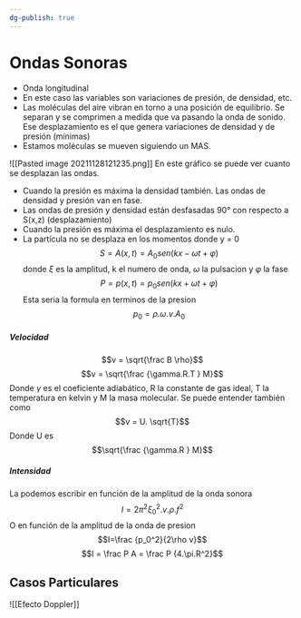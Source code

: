 ```yaml
---
dg-publish: true
---
```

# Ondas Sonoras
- Onda longitudinal
- En este caso las variables son variaciones de presión, de densidad, etc.
- Las moléculas del aire vibran en torno a una posición de equilibrio. Se separan y se comprimen a medida que va pasando la onda de sonido. Ese desplazamiento es el que genera variaciones de densidad y de presión (mínimas)
- Estamos moléculas se mueven siguiendo un MAS.

 ![[Pasted image 20211128121235.png]]
 En este gráfico se puede ver cuanto se desplazan las ondas.
 - Cuando la presión es máxima la densidad también. Las ondas de densidad y presión van en fase. 
 - Las ondas de presión y densidad están desfasadas 90° con respecto a S(x,z) (desplazamiento)
 - Cuando la presión es máxima el desplazamiento es nulo.
 - La partícula no se desplaza en los momentos donde y = 0
  $$S = A (x,t)= A_0 sen(kx-\omega t + \varphi)$$
  donde $\xi$ es la amplitud, k el numero de onda, $\omega$ la pulsacion y $\varphi$ la fase
  $$P = p (x,t)= p_0 sen(kx+\omega t+\varphi)$$
  Esta seria la formula en terminos de la presion
  $$p_0=\rho .\omega .v .A_0$$
  
  ##### Velocidad
  $$v = \sqrt{\frac B \rho}$$
  $$v = \sqrt{\frac {\gamma.R.T } M}$$
  Donde $\gamma$ es el coeficiente adiabático, R la constante de gas ideal, T la temperatura en kelvin y M la masa molecular.
 Se puede entender también como 
  $$v = U. \sqrt{T}$$
  Donde U es $$\sqrt{\frac {\gamma.R } M}$$
  ##### Intensidad
  La podemos escribir en función de la amplitud de la onda sonora
  $$I=2\pi^2 \xi_0^2.v.\rho.f^2$$
  O en función de la amplitud de la onda de presion
  $$I=\frac {p_0^2}{2\rho v}$$
  $$I = \frac P A = \frac P {4.\pi.R^2}$$
  
  ## Casos Particulares 
  ![[Efecto Doppler]]